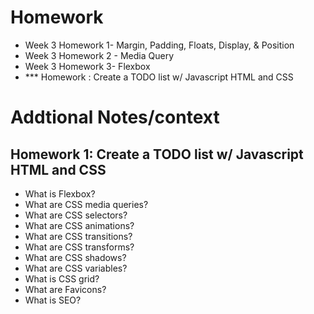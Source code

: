 # Homework
- Week 3 Homework 1- Margin, Padding, Floats, Display, & Position
- Week 3 Homework 2 - Media Query
- Week 3 Homework 3- Flexbox
- *** Homework : Create a TODO list w/ Javascript HTML and CSS

# Addtional Notes/context

## Homework 1: Create a TODO list w/ Javascript HTML and CSS
- What is Flexbox?
- What are CSS media queries?
- What are CSS selectors?
- What are CSS animations?
- What are CSS transitions?
- What are CSS transforms?
- What are CSS shadows?
- What are CSS variables?
- What is CSS grid?
- What are Favicons?
- What is SEO?
